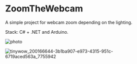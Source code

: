 # ZoomTheWebcam

A simple project for webcam zoom depending on the lighting.

Stack: C# + .NET and Arduino.

![photo](https://user-images.githubusercontent.com/51960397/200167171-426f34f6-f5f7-4043-a2fa-c4dac8252977.png)

![tinywow_200166644-3b1ba907-e973-4315-951c-6719aced563a_7755942](https://user-images.githubusercontent.com/51960397/200167211-9e8b1e95-8d3c-417d-bda2-1a7c992ef103.png)

